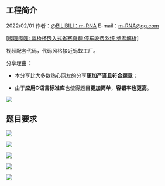 ## 工程简介

2022/02/01  作者：[@BILIBILI：m-RNA](https://space.bilibili.com/41224928  "@BILIBILI：m-RNA 个人主页")    E-mail：m-RNA@qq.com      

[[哔哩哔哩: 蓝桥杯嵌入式省赛真题 停车收费系统 参考解析]](https://www.bilibili.com/video/BV1L3411E7xC)

视频配套代码，代码风格接近蚂蚁工厂。

分享理由：

- 本分享比大多数热心网友的分享**更加严谨且符合题意**；

- 由于**应用C语言标准库**也使得题目**更加简单**，**容错率也更高**。

![](Doc/image/蓝桥杯嵌入式_视频封面.jpg)



## 题目要求

![](Doc/2021_1st/12届_嵌入式_程序设计_00.png)

![](Doc/2021_1st/12届_嵌入式_程序设计_01.png)

![](Doc/2021_1st/12届_嵌入式_程序设计_02.png)

![](Doc/2021_1st/12届_嵌入式_程序设计_03.png)

![](Doc/2021_1st/12届_嵌入式_程序设计_04.png)
